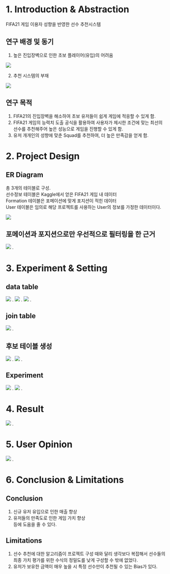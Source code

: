 # 1. Introduction & Abstraction
FIFA21 게임 이용자 성향을 반영한 선수 추천시스템


## 연구 배경 및 동기
1. 높은 진입장벽으로 인한 초보 플레이어(유입)의 어려움
<img src="./public/research_background.png">  

2. 추천 시스템의 부재  
<img src="./public/2.png">

## 연구 목적
1. FIFA21의 진입장벽을 해소하여 초보 유저들이 쉽게 게임에 적응할 수 있게 함.
2. FIFA21 게임의 능력치 도출 공식을 활용하여 사용자가 제시한 조건에 맞는 최선의 선수를 추천해주어 높은 성능으로 게임을 진행할 수 있게 함.
3. 유저 개개인의 성향에 맞춘 Squad를 추천하여, 더 높은 만족감을 얻게 함.  
  

      
# 2. Project Design

## ER Diagram 
총 3개의 테이블로 구성.  
선수정보 테이블은 Kaggle에서 얻은 FIFA21 게임 내 데이터  
Formation 테이블은 포메이션에 맞게 포지션이 적힌 데이터  
User 테이블은 임의로 해당 프로젝트를 사용하는 User의 정보를 가정한 데이터이다.  

<img src="./public/er_diagram.png">

## 포메이션과 포지션으로만 우선적으로 필터링을 한 근거  
<img src="./public/proof_of_position_formation.png"> . 
  

      
# 3. Experiment & Setting
## data table   
<img src="./public/experiment_1.png"> . 
<img src="./public/experiment_2.png"> . 
<img src="./public/db_user.png"> . 
## join table 
<img src="./public/join_table.png"> . 
  
## 후보 테이블 생성  
<img src="./public/candidate_table.png"> . 
<img src="./public/candidate_table_result.png"> . 

## Experiment 
<img src="./public/experiment_setting1.png"> . 
<img src="./public/experiment_setting2.png"> . 


  

# 4. Result 
<img src="./public/result1.png"> . 

# 5. User Opinion
<img src="./public/user_opinion.png"> .   

# 6. Conclusion & Limitations 
## Conclusion
1. 신규 유저 유입으로 인한 매출 향상
2. 유저들의 만족도로 인한 게임 가치 향상  
등에 도움을 줄 수 있다.

## Limitations
1. 선수 추천에 대한 알고리즘이 프로젝트 구성 때와 달리 생각보다 복잡해서 선수들의 최종 가치 평가를 위한 수식의 정밀도를 낮게 구성할 수 밖에 없었다.
2. 유저가 보유한 금액이 매우 높을 시 특정 선수만이 추천될 수 있는 Bias가 있다.